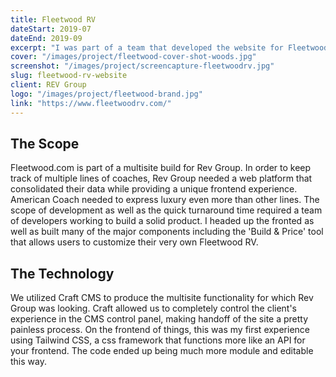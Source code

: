 ```yaml
---
title: Fleetwood RV
dateStart: 2019-07
dateEnd: 2019-09
excerpt: "I was part of a team that developed the website for Fleetwood RV as part of a larger web project with Rev Group. The purpose of the site is to showcase their Coaches and provide information for customers and distributors alike. The most robust feature of the site is an RV builder tool that allows the user to put together exactly what kind of vehicle they would want to purchase."
cover: "/images/project/fleetwood-cover-shot-woods.jpg"
screenshot: "/images/project/screencapture-fleetwoodrv.jpg"
slug: fleetwood-rv-website
client: REV Group
logo: "/images/project/fleetwood-brand.jpg"
link: "https://www.fleetwoodrv.com/"
---
```


## The Scope

Fleetwood.com is part of a multisite build for Rev Group. In order to keep track of multiple lines of coaches, Rev Group needed a web platform that consolidated their data while providing a unique frontend experience. American Coach needed to express luxury even more than other lines. The scope of development as well as the quick turnaround time required a team of developers working to build a solid product. I headed up the fronted as well as built many of the major components including the 'Build & Price' tool that allows users to customize their very own Fleetwood RV.

## The Technology

We utilized Craft CMS to produce the multisite functionality for which Rev Group was looking. Craft allowed us to completely control the client's experience in the CMS control panel, making handoff of the site a pretty painless process. On the frontend of things, this was my first experience using Tailwind CSS, a css framework that functions more like an API for your frontend. The code ended up being much more module and editable this way.

